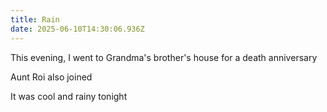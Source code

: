 ```yaml
---
title: Rain
date: 2025-06-10T14:30:06.936Z
---
```


This evening, I went to Grandma's brother's house for a death anniversary

Aunt Roi also joined

It was cool and rainy tonight
